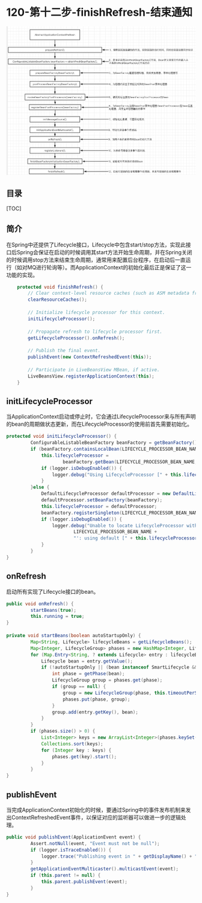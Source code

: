 # 120-第十二步-finishRefresh-结束通知

![image-20201007151953236](../../assets/image-20201007151953236.png)

## 目录

[TOC]

## 简介

在Spring中还提供了Lifecycle接口，Lifecycle中包含start/stop方法，实现此接口后Spring会保证在启动的时候调用其start方法开始生命周期，并在Spring关闭的时候调用stop方法来结束生命周期，通常用来配置后台程序，在启动后一直运行（如对MQ进行轮询等）。而ApplicationContext的初始化最后正是保证了这一功能的实现。

```java
	protected void finishRefresh() {
		// Clear context-level resource caches (such as ASM metadata from scanning).
		clearResourceCaches();

		// Initialize lifecycle processor for this context.
		initLifecycleProcessor();

		// Propagate refresh to lifecycle processor first.
		getLifecycleProcessor().onRefresh();

		// Publish the final event.
		publishEvent(new ContextRefreshedEvent(this));

		// Participate in LiveBeansView MBean, if active.
		LiveBeansView.registerApplicationContext(this);
	}
```
## initLifecycleProcessor

当ApplicationContext启动或停止时，它会通过LifecycleProcessor来与所有声明的bean的周期做状态更新，而在LifecycleProcessor的使用前首先需要初始化。

```java
protected void initLifecycleProcessor() {
         ConfigurableListableBeanFactory beanFactory = getBeanFactory();
         if (beanFactory.containsLocalBean(LIFECYCLE_PROCESSOR_BEAN_NAME)) {
             this.lifecycleProcessor =
                     beanFactory.getBean(LIFECYCLE_PROCESSOR_BEAN_NAME, LifecycleProcessor.class);
             if (logger.isDebugEnabled()) {
                 logger.debug("Using LifecycleProcessor [" + this.lifecycleProcessor + "]");
             }
         }else {
             DefaultLifecycleProcessor defaultProcessor = new DefaultLifecycleProcessor();
             defaultProcessor.setBeanFactory(beanFactory);
             this.lifecycleProcessor = defaultProcessor;
             beanFactory.registerSingleton(LIFECYCLE_PROCESSOR_BEAN_NAME, this.lifecycleProcessor);
             if (logger.isDebugEnabled()) {
                 logger.debug("Unable to locate LifecycleProcessor with name '" +
                         LIFECYCLE_PROCESSOR_BEAN_NAME +
                         "': using default [" + this.lifecycleProcessor + "]");
             }
         }
}

```

## onRefresh

启动所有实现了Lifecycle接口的bean。

```java
public void onRefresh() {
         startBeans(true);
         this.running = true;
}

private void startBeans(boolean autoStartupOnly) {
         Map<String, Lifecycle> lifecycleBeans = getLifecycleBeans();
         Map<Integer, LifecycleGroup> phases = new HashMap<Integer, LifecycleGroup>();
         for (Map.Entry<String, ? extends Lifecycle> entry : lifecycleBeans.entrySet()) {
             Lifecycle bean = entry.getValue();
             if (!autoStartupOnly || (bean instanceof SmartLifecycle && ((SmartLifecycle) bean).isAutoStartup())) {
                 int phase = getPhase(bean);
                 LifecycleGroup group = phases.get(phase);
                 if (group == null) {
                     group = new LifecycleGroup(phase, this.timeoutPerShutdownPhase, lifecycleBeans, autoStartupOnly);
                     phases.put(phase, group);
                 }
                 group.add(entry.getKey(), bean);
             }
         }
         if (phases.size() > 0) {
             List<Integer> keys = new ArrayList<Integer>(phases.keySet());
             Collections.sort(keys);
             for (Integer key : keys) {
                 phases.get(key).start();
             }
         }
}

```

## publishEvent

当完成ApplicationContext初始化的时候，要通过Spring中的事件发布机制来发出ContextRefreshedEvent事件，以保证对应的监听器可以做进一步的逻辑处理。

```java
public void publishEvent(ApplicationEvent event) {
         Assert.notNull(event, "Event must not be null");
         if (logger.isTraceEnabled()) {
             logger.trace("Publishing event in " + getDisplayName() + ": " + event);
         }
         getApplicationEventMulticaster().multicastEvent(event);
         if (this.parent != null) {
             this.parent.publishEvent(event);
         }
}
```



